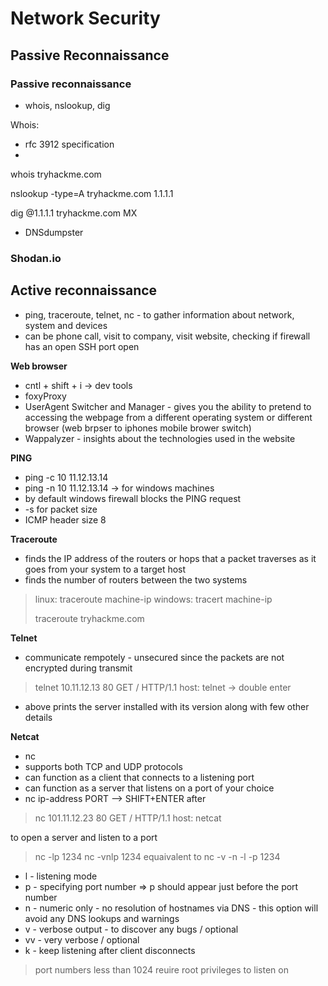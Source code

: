 # Network Security

## Passive Reconnaissance

### Passive reconnaissance
- whois, nslookup, dig

Whois:
- rfc 3912 specification
- 


whois tryhackme.com

nslookup -type=A tryhackme.com 1.1.1.1

dig @1.1.1.1 tryhackme.com MX


- DNSdumpster


### Shodan.io



## Active reconnaissance

- ping, traceroute, telnet, nc  - to gather information about network, system and devices
- can be phone call, visit to company, visit website, checking if firewall has an open SSH port open

**Web browser**
- cntl + shift + i  -> dev tools
- foxyProxy
- UserAgent Switcher and Manager - gives you the ability to pretend to accessing the webpage from a different operating system or different browser (web brpser to iphones mobile brower switch)
- Wappalyzer - insights about the technologies used in the website

**PING**
- ping -c 10 11.12.13.14
- ping -n 10 11.12.13.14   -> for windows machines
- by default windows firewall blocks the PING request
- -s for packet size
- ICMP header size 8

**Traceroute**
- finds the IP address of the routers or hops that a packet traverses as it goes from your system to a target host
- finds the number of routers between the two systems
> linux:     traceroute machine-ip
> windows:   tracert machine-ip
>
> traceroute tryhackme.com


**Telnet**
- communicate rempotely - unsecured since the packets are not encrypted during transmit
> telnet 10.11.12.13 80
> GET / HTTP/1.1
> host: telnet  -> double enter
- above prints the server installed with its version along with few other details

**Netcat**
- nc
- supports both TCP and UDP protocols
- can function as a client that connects to a listening port
- can function as a server that listens on a port of your choice
- nc ip-address PORT --> SHIFT+ENTER after 

> nc 101.11.12.23 80
> GET / HTTP/1.1
> host: netcat

to open a server and listen to a port
> nc -lp 1234
> nc -vnlp 1234 equaivalent to nc -v -n -l -p 1234
>
- l - listening mode
- p - specifying port number  => p should appear just before the port number
- n - numeric only - no resolution of hostnames via DNS  - this option will avoid any DNS lookups and warnings
- v - verbose output - to discover any bugs / optional
- vv - very verbose / optional
- k - keep listening after client disconnects
> port numbers less than 1024 reuire root privileges to listen on






























